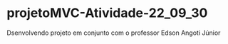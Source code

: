 # projetoMVC-Atividade-22_09_30

Dsenvolvendo projeto em conjunto com o professor Edson Angoti Júnior
